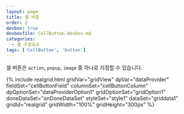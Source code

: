 ```yaml
---
layout: page
title: 셀 버튼
order: 2
devbox: true
devboxfile: CellButton-devbox.md
categories:
  - 셀 구성요소
tags: ['CellButton', 'button']
--- 
```


<script>
	var onDoneDataSet = function() {
		gridView.setDisplayOptions({rowHeight:30})

		var menu = [{
	        label: "menu1 입니다."
	    }, {
	        label: "menu2 입니다."
	    }, {
	        label: "menu3 입니다."
	    }];
	    gridView.addPopupMenu("customerPopup", menu);

	    gridView.onMenuItemClicked = function (grid, data) {
	        alert(data.label);
	    };

		gridView.onCellButtonClicked = function (grid, itemIndex, column) {
	        alert("CellButton Clicked: itemIndex=" + itemIndex + ", fieldName=" + column.fieldName);
	    };
 
    	gridView.onImageButtonClicked = function (grid, itemIndex, column, buttonIndex, name) {
	        alert("onImageButtonClicked: " + itemIndex + ", " + column.name+", " + buttonIndex + ", " + name);
	    };
	}
</script>

셀 버튼은 `action`, `popup`, `image` 중 하나로 지정할 수 있습니다.  

<p></p>
{% include realgrid.html
  gridVar="gridView"
  dpVar="dataProvider"
  fieldSet="cellButtonField"
  columnSet="cellButtonColumn"
  dpOptionSet="dataProviderOption1"
  gridOptionSet="gridOption1"
  doneDataSet="onDoneDataSet"
  styleSet="style1"
  dataSet="griddata1"
  gridId="realgrid"
  gridWidth="100%"
  gridHeight="300px" %}